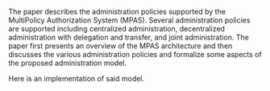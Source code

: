 The paper describes the administration policies supported by the MultiPolicy Authorization System (MPAS). Several administration policies are supported including centralized administration, decentralized administration with delegation and transfer, and joint administration. The paper first presents an overview of the MPAS architecture and then discusses the various administration policies and formalize some aspects of the proposed administration model. 

Here is an implementation of said model.
